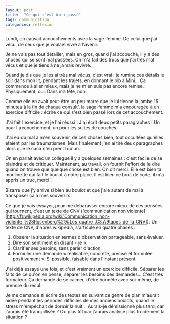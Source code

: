 ```yaml
---
layout: post
title:  "Ce qui s'est bien passé"
tags: communication
categories: reflexion
---
```


Lundi, on causait accouchements avec la sage-femme. De celui que j'ai vécu, de ceux que je voulais vivre à l'avenir.

Je ne vais pas tout détailler, mais en gros, quand j'ai accouché, il y a des choses qui se sont mal passées. On m'a fait des trucs que j'ai très mal vécus et que je tiens à ne jamais revivre.

Quand je dis que je les ai très mal vécus, c'est vrai : je rumine ces détails le soir dans mon lit, pendant les trajets, en donnant le bib à Mini… Ça commence à aller mieux, mais je ne m'en suis pas encore remise. Physiquement, oui. Dans ma tête, non.

Comme elle en avait peut-être un peu marre que je lui tienne la jambe 15 minutes à la fin de chaque consult', la sage-femme m'a encouragée à un exercice difficile : écrire ce qui s'est bien passé lors de cet accouchement.

J'ai fait l'exercice, et je l'ai réussi ! J'ai écrit deux petits paragraphes ! Un pour l'accouchement, un pour les suites de couches.

J'ai eu du mal à m'en souvenir, de ces choses bien, tout occultées qu'elles étaient par les traumatismes. Mais finalement j'en ai tiré deux paragraphes alors que le caca n'en prend qu'un.

On en parlait avec un collègue il y a quelques semaines : c'est facile de se plaindre et de critiquer. Maintenant, au travail, on fournit l'effort de le dire quand on trouve que quelque chose est bien. On dit merci. Elle est bien ta moulinette qui fait le boulot à notre place. Il est bien ce bout de code, il m'a appris un truc, merci !

Bizarre que j'y arrive si bien au boulot et que j'aie autant de mal à transposer ça à mes souvenirs.

Ce que je vais essayer, pour me débarasser encore mieux de ces pensées qui tournent, c'est un texte de CNV ([communication non violente][http://fr.wikipedia.org/wiki/Communication_non-violente_%28Rosenberg%29#Les_quatre_.C3.A9tapes_de_la_CNV]). Un texte de CNV, d'après wikipedia, s'articule en quatre phases :

1. Obserer la situation en termes d'observation partageable, sans évaluer.
2. Dire son sentiment en disant « je ».
3. Clarifier ses besoins, sans parler d'action.
4. Formuler une demande « réalisable, concrète, précise et formulée positivement ». Si possible, faisable dans l'instant présent.

J'ai déjà essayé une fois, et c'est vraiment un exercice difficile. Séparer les faits de ce qu'on en pense, séparer les besoins des demandes… C'est très formateur. Ça demande de se calmer, d'être honnête avec soi-même, de prendre du recul.

Je me demande si écrire des textes en suivant ce genre de plan m'aurait aidée pendant les périodes difficiles de mes anciens boulots, quand le stress m'empêchait de dormir la nuit… Aurais-je démissionné plus tard, car j'aurais été tranquillisée ? Ou plus tôt car j'aurais analysé plus froidement la situation ?
